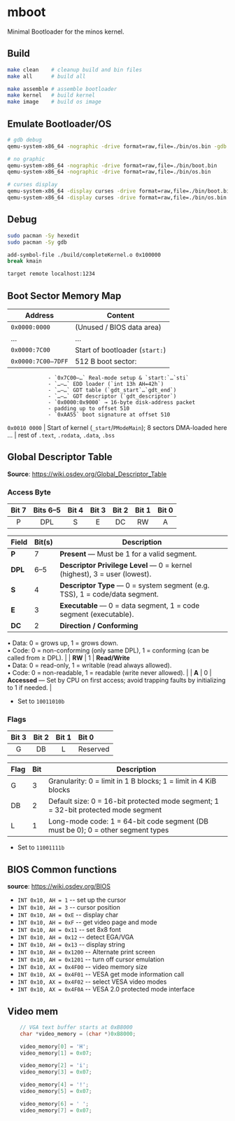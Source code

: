 # mboot

Minimal Bootloader for the minos kernel.

## Build

```bash
make clean    # cleanup build and bin files
make all      # build all

make assemble # assemble bootloader
make kernel   # build kernel
make image    # build os image
```

## Emulate Bootloader/OS

```bash
# gdb debug
qemu-system-x86_64 -nographic -drive format=raw,file=./bin/os.bin -gdb tcp::1234 stdio -S

# no graphic
qemu-system-x86_64 -nographic -drive format=raw,file=./bin/boot.bin
qemu-system-x86_64 -nographic -drive format=raw,file=./bin/os.bin

# curses display
qemu-system-x86_64 -display curses -drive format=raw,file=./bin/boot.bin
qemu-system-x86_64 -display curses -drive format=raw,file=./bin/os.bin
```

## Debug
```bash
sudo pacman -Sy hexedit
sudo pacman -Sy gdb

add-symbol-file ./build/completeKernel.o 0x100000
break kmain

target remote localhost:1234
```

## Boot Sector Memory Map

Address         | Content
--------------- | -------------------------------------------------------------
`0x0000:0000`   | (Unused / BIOS data area)
…               | …
`0x0000:7C00`   | Start of bootloader (`start:`)
`0x0000:7C00–7DFF` | 512 B boot sector:
                 - `0x7C00–…` Real-mode setup & `start:`…`sti`  
                 - `…–…` EDD loader (`int 13h AH=42h`)  
                 - `…–…` GDT table (`gdt_start`…`gdt_end`)  
                 - `…–…` GDT descriptor (`gdt_descriptor`)  
                 - `0x0000:0x9000` → 16-byte disk-address packet  
                 - padding up to offset 510  
                 - `0xAA55` boot signature at offset 510
                 
`0x0010 0000`   | Start of kernel (`_start`/`PModeMain`); 8 sectors DMA-loaded here  
…               | rest of `.text`, `.rodata`, `.data`, `.bss`


## Global Descriptor Table

**Source**: https://wiki.osdev.org/Global_Descriptor_Table

### Access Byte

| Bit 7 | Bits 6–5 | Bit 4 | Bit 3 | Bit 2 | Bit 1 | Bit 0 |
|:-----:|:--------:|:-----:|:-----:|:-----:|:-----:|:-----:|
|   P   |   DPL    |   S   |   E   |   DC  |   RW  |   A   |


| Field | Bit(s) | Description |
|-------|--------|-------------|
| **P** | 7      | **Present** — Must be 1 for a valid segment. |
| **DPL** | 6–5   | **Descriptor Privilege Level** — 0 = kernel (highest), 3 = user (lowest). |
| **S** | 4      | **Descriptor Type** — 0 = system segment (e.g. TSS), 1 = code/data segment. |
| **E** | 3      | **Executable** — 0 = data segment, 1 = code segment (executable). |
| **DC** | 2      | **Direction / Conforming**  
• Data: 0 = grows up, 1 = grows down.  
• Code: 0 = non-conforming (only same DPL), 1 = conforming (can be called from ≥ DPL). |
| **RW** | 1      | **Read/Write**  
• Data: 0 = read-only, 1 = writable (read always allowed).  
• Code: 0 = non-readable, 1 = readable (write never allowed). |
| **A** | 0      | **Accessed** — Set by CPU on first access; avoid trapping faults by initializing to 1 if needed. |

- Set to `10011010b`

### Flags

| Bit 3 | Bit 2 | Bit 1 | Bit 0    |
|:-----:|:-----:|:-----:|:---------|
|   G   |   DB  |   L   | Reserved |

| Flag | Bit | Description                                                                          |
|------|-----|--------------------------------------------------------------------------------------|
| G    | 3   | Granularity: 0 = limit in 1 B blocks; 1 = limit in 4 KiB blocks                     |
| DB   | 2   | Default size: 0 = 16-bit protected mode segment; 1 = 32-bit protected mode segment  |
| L    | 1   | Long-mode code: 1 = 64-bit code segment (DB must be 0); 0 = other segment types      |

- Set to `11001111b`

## BIOS Common functions
**source**: https://wiki.osdev.org/BIOS

* `INT 0x10, AH = 1` -- set up the cursor
* `INT 0x10, AH = 3` -- cursor position
* `INT 0x10, AH = 0xE` -- display char
* `INT 0x10, AH = 0xF` -- get video page and mode
* `INT 0x10, AH = 0x11` -- set 8x8 font
* `INT 0x10, AH = 0x12` -- detect EGA/VGA
* `INT 0x10, AH = 0x13` -- display string
* `INT 0x10, AH = 0x1200` -- Alternate print screen
* `INT 0x10, AH = 0x1201` -- turn off cursor emulation
* `INT 0x10, AX = 0x4F00` -- video memory size
* `INT 0x10, AX = 0x4F01` -- VESA get mode information call
* `INT 0x10, AX = 0x4F02` -- select VESA video modes
* `INT 0x10, AX = 0x4F0A` -- VESA 2.0 protected mode interface

## Video mem

```c
    // VGA text buffer starts at 0xB8000
    char *video_memory = (char *)0xB8000;

    video_memory[0] = 'H';
    video_memory[1] = 0x07; 

    video_memory[2] = 'i';
    video_memory[3] = 0x07;

    video_memory[4] = '!';
    video_memory[5] = 0x07;

    video_memory[6] = ' ';
    video_memory[7] = 0x07;
```